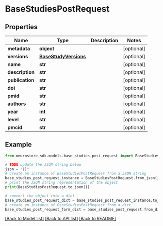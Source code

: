 # BaseStudiesPostRequest


## Properties

Name | Type | Description | Notes
------------ | ------------- | ------------- | -------------
**metadata** | **object** |  | [optional] 
**versions** | [**BaseStudyVersions**](BaseStudyVersions.md) |  | [optional] 
**name** | **str** |  | [optional] 
**description** | **str** |  | [optional] 
**publication** | **str** |  | [optional] 
**doi** | **str** |  | [optional] 
**pmid** | **str** |  | [optional] 
**authors** | **str** |  | [optional] 
**year** | **int** |  | [optional] 
**level** | **str** |  | [optional] 
**pmcid** | **str** |  | [optional] 

## Example

```python
from neurostore_sdk.models.base_studies_post_request import BaseStudiesPostRequest

# TODO update the JSON string below
json = "{}"
# create an instance of BaseStudiesPostRequest from a JSON string
base_studies_post_request_instance = BaseStudiesPostRequest.from_json(json)
# print the JSON string representation of the object
print(BaseStudiesPostRequest.to_json())

# convert the object into a dict
base_studies_post_request_dict = base_studies_post_request_instance.to_dict()
# create an instance of BaseStudiesPostRequest from a dict
base_studies_post_request_form_dict = base_studies_post_request.from_dict(base_studies_post_request_dict)
```
[[Back to Model list]](../README.md#documentation-for-models) [[Back to API list]](../README.md#documentation-for-api-endpoints) [[Back to README]](../README.md)


